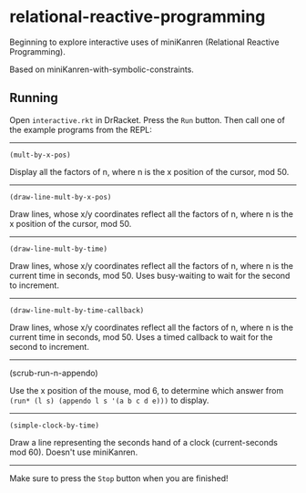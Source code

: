 # relational-reactive-programming

Beginning to explore interactive uses of miniKanren (Relational Reactive Programming).

Based on miniKanren-with-symbolic-constraints.

## Running

Open `interactive.rkt` in DrRacket.  Press the `Run` button.  Then call one of the example programs from the REPL:

---

```
(mult-by-x-pos)
```

Display all the factors of n, where n is the x position of the cursor, mod 50.

---

```
(draw-line-mult-by-x-pos)
```

Draw lines, whose x/y coordinates reflect all the factors of n,
where n is the x position of the cursor, mod 50.

---

```
(draw-line-mult-by-time)
```

Draw lines, whose x/y coordinates reflect all the factors of n, where
n is the current time in seconds, mod 50.  Uses busy-waiting to wait
for the second to increment.

---

```
(draw-line-mult-by-time-callback)
```

Draw lines, whose x/y coordinates reflect all the factors of n,
where n is the current time in seconds, mod 50.
Uses a timed callback to wait for the second to increment.

---

(scrub-run-n-appendo)

Use the x position of the mouse, mod 6, to determine which answer from
 ```(run* (l s) (appendo l s '(a b c d e)))``` to display.

---

```
(simple-clock-by-time)
```

Draw a line representing the seconds hand of a clock (current-seconds mod 60).
Doesn't use miniKanren.

---

Make sure to press the `Stop` button when you are finished!
